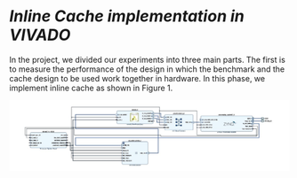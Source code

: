 # **_Inline Cache implementation in VIVADO_** #


In the project, we divided our experiments into three main parts. The first is to measure the performance of the design in which the benchmark and the cache design to be used work together in hardware. In this phase, we implement inline cache as shown in Figure 1.  

![Figure 1](/VIVADO/Images/design_1.jpg?raw=true "Figure 1")
